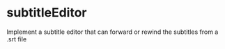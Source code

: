 # subtitleEditor
Implement a subtitle editor that can forward or rewind the subtitles from a .srt file
